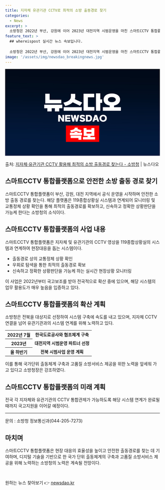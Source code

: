```yaml
---
title: 지자체 유관기관 CCTV로 최적의 소방 출동경로 찾기
categories:
  - News
excerpt: >
  소방청은 2022년 부산, 강원에 이어 2023년 대전지역 시범운영을 마친 스마트CCTV 통합플랫폼 사업이 …
feature_text: >
  ## whereispost 실시간 뉴스 속보입니다.

  소방청은 2022년 부산, 강원에 이어 2023년 대전지역 시범운영을 마친 스마트CCTV 통합플랫폼 사업이 …
image: '/assets/img/newsdao_breakingnews.jpg'
---
```


![뉴스다오 속보](/assets/img/newsdao_breakingnews.jpg)

<p>출처: <a href="https://newsdao.kr/3095" rel="dofollow">지자체·유관기관 CCTV 활용해 최적의 소방 출동경로 찾는다 - 소방청</a> | 뉴스다오</p>

<h2>스마트CCTV 통합플랫폼으로 안전한 소방 출동 경로 찾기</h2>
<p data-ke-size="size16">스마트CCTV 통합플랫폼이 부산, 강원, 대전 지역에서 공식 운영을 시작하며 안전한 소방 출동 경로를 찾는다. 해당 플랫폼은 119종합상황실 시스템과 연계되어 모니터링 및 교통정체 상황 확인을 통해 최적의 출동경로를 확보하고, 신속하고 정확한 상황판단을 가능케 한다는 소방청의 소식이다.</p>
<h2 data-ke-size="size26">스마트CCTV 통합플랫폼의 사업 내용</h2>
<p data-ke-size="size16">스마트CCTV 통합플랫폼은 지자체 및 유관기관의 CCTV 영상을 119종합상황실의 시스템과 연계하여 현장대응을 돕는 시스템이다.</p>
<ul>
  <li>출동경로 상의 교통정체 상황 확인</li>
  <li>우회로 탐색을 통한 최적의 출동경로 확보</li>
  <li>신속하고 정확한 상황판단을 가능케 하는 실시간 현장상황 모니터링</li>
</ul>
<p data-ke-size="size16">이 사업은 2022년부터 국고보조를 받아 전국적으로 확산 중에 있으며, 해당 시스템의 업무 활용도가 매우 높음을 입증하고 있다.</p>
<h2 data-ke-size="size26">스마트CCTV 통합플랫폼의 확산 계획</h2>
<p data-ke-size="size16">소방청은 전북을 대상지로 선정하여 시스템 구축에 속도를 내고 있으며, 지자체 CCTV 연결을 넘어 유관기관과의 시스템 연계를 위해 노력하고 있다.</p>
<table>
  <tr>
    <th>2022년 7월</th>
    <td style="text-align: center; height: 17px;"><b>한국도로공사와 협조체계 구축</b></td>
  </tr>
  <tr>
    <th>2023년</th>
    <td style="text-align: center; height: 17px;"><b>대전지역 시범운영 파트너 선정</b></td>
  </tr>
  <tr>
    <th>올 하반기</th>
    <td style="text-align: center; height: 17px;"><b>전북 시범사업 운영 계획</b></td>
  </tr>
</table>
<p data-ke-size="size16">이를 통해 국가단위 출동체계 구축과 고품질 소방서비스 제공을 위한 노력을 앞세워 가고 있다고 소방청장은 강조하였다.</p>
<h2 data-ke-size="size26">스마트CCTV 통합플랫폼의 미래 계획</h2>
<p data-ke-size="size16">전국 각 지자체와 유관기관의 CCTV 통합관제가 가능하도록 해당 시스템 연계가 완료될 때까지 국고지원을 이어갈 예정이다.</p>
<hr>
<p data-ke-size="size16">문의 : 소방청 정보통신과(044-205-7273)</p>
<h2 data-ke-size="size26">마치며</h2>
<p data-ke-size="size16">스마트CCTV 통합플랫폼은 현장 대응의 효율성을 높이고 안전한 출동경로를 찾는 데 기여하며, 디지털 기술을 기반으로 한 국가 단위 출동체계의 구축과 고품질 소방서비스 제공을 위해 노력하는 소방청의 노력은 계속될 전망이다.</p>
<p data-ke-size="size16">&nbsp;</p> 

원하는 뉴스 찾아보기 👉 <a href="https://newsdao.kr" rel="dofollow">newsdao.kr</a>


